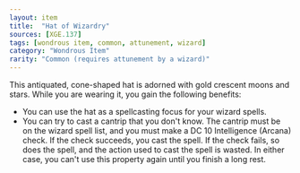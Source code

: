 ```yaml
---
layout: item
title:  "Hat of Wizardry"
sources: [XGE.137]
tags: [wondrous item, common, attunement, wizard]
category: "Wondrous Item"
rarity: "Common (requires attunement by a wizard)"
---
```


This antiquated, cone-shaped hat is adorned with gold crescent moons and stars. While you are wearing it, you gain the following benefits:

* You can use the hat as a spellcasting focus for your wizard spells.
* You can try to cast a cantrip that you don't know. The cantrip must be on the wizard spell list, and you must make a DC 10 Intelligence (Arcana) check. If the check succeeds, you cast the spell. If the check fails, so does the spell, and the action used to cast the spell is wasted. In either case, you can't use this property again until you finish a long rest.